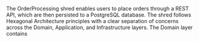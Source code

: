 The OrderProcessing shred enables users to place orders through a REST API, which are then persisted to a PostgreSQL database. The shred follows Hexagonal Architecture principles with a clear separation of concerns across the Domain, Application, and Infrastructure layers. The Domain layer contains 